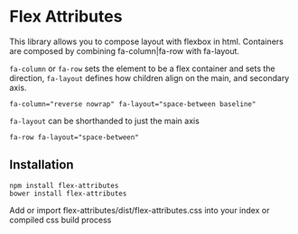 Flex Attributes
=============

This library allows you to compose layout with flexbox in html. Containers
are composed by combining fa-column|fa-row with fa-layout.

`fa-column` or `fa-row` sets the element to be a flex container and sets the direction, `fa-layout` defines how children align on the main, and secondary axis.
```
fa-column="reverse nowrap" fa-layout="space-between baseline"
```


`fa-layout` can be shorthanded to just the main axis
```
fa-row fa-layout="space-between"
```

Installation
------------

```
npm install flex-attributes
bower install flex-attributes
```

Add or import flex-attributes/dist/flex-attributes.css into your index or compiled css build process
